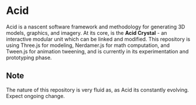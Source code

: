 # Acid
Acid is a nascent software framework and methodology for generating 3D models, graphics, and imagery. At its core, is the **Acid Crystal** - an interactive modular unit which can be linked and modified. This repository is using Three.js for modeling, Nerdamer.js for math computation, and Tween.js for animation tweening, and is currently in its experimentation and prototyping phase. 

## Note

The nature of this repository is very fluid as, as Acid its constantly evolving. Expect ongoing change. 

